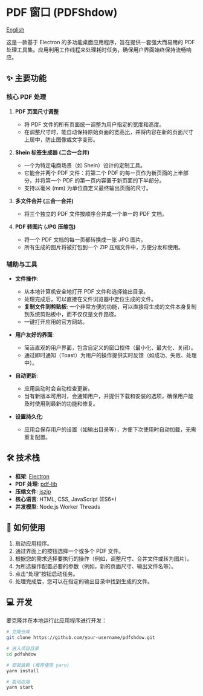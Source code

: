 # PDF 窗口 (PDFShdow)

[English](README.md)

这是一款基于 Electron 的多功能桌面应用程序，旨在提供一套强大而易用的 PDF 处理工具集。应用利用工作线程来处理耗时任务，确保用户界面始终保持流畅响应。

## ✨ 主要功能

### 核心 PDF 处理

1.  **PDF 页面尺寸调整**
    *   将 PDF 文件的所有页面统一调整为用户指定的宽度和高度。
    *   在调整尺寸时，能自动保持原始页面的宽高比，并将内容在新的页面尺寸上居中，防止图像或文字变形。

2.  **Shein 标签生成器 (二合一合并)**
    *   一个为特定电商场景（如 Shein）设计的定制工具。
    *   它能合并两个 PDF 文件：将第二个 PDF 的每一页作为新页面的上半部分，并将第一个 PDF 的第一页内容置于新页面的下半部分。
    *   支持以毫米 (mm) 为单位自定义最终输出页面的尺寸。

3.  **多文件合并 (三合一合并)**
    *   将三个独立的 PDF 文件按顺序合并成一个单一的 PDF 文档。

4.  **PDF 转图片 (JPG 压缩包)**
    *   将一个 PDF 文档的每一页都转换成一张 JPG 图片。
    *   所有生成的图片将被打包到一个 ZIP 压缩文件中，方便分发和使用。

### 辅助与工具

*   **文件操作**:
    *   从本地计算机安全地打开 PDF 文件和选择输出目录。
    *   处理完成后，可以直接在文件浏览器中定位生成的文件。
    *   **复制文件到剪贴板**: 一个非常方便的功能，可以直接将生成的文件本身复制到系统剪贴板中，而不仅仅是文件路径。
    *   一键打开应用的官方网站。

*   **用户友好的界面**:
    *   简洁直观的用户界面，包含自定义的窗口控件（最小化、最大化、关闭）。
    *   通过即时通知（Toast）为用户的操作提供实时反馈（如成功、失败、处理中）。

*   **自动更新**:
    *   应用启动时会自动检查更新。
    *   当有新版本可用时，会通知用户，并提供下载和安装的选项，确保用户能及时使用到最新的功能和修复。

*   **设置持久化**:
    *   应用会保存用户的设置（如输出目录等），方便下次使用时自动加载，无需重复配置。

## 🛠️ 技术栈

*   **框架**: [Electron](https://www.electronjs.org/)
*   **PDF 处理**: [pdf-lib](https://pdf-lib.js.org/)
*   **压缩文件**: [jszip](https://stuk.github.io/jszip/)
*   **核心语言**: HTML, CSS, JavaScript (ES6+)
*   **并发模型**: Node.js Worker Threads

## 🚀 如何使用

1.  启动应用程序。
2.  通过界面上的按钮选择一个或多个 PDF 文件。
3.  根据您的需求选择要执行的操作（例如，调整尺寸、合并文件或转为图片）。
4.  为所选操作配置必要的参数（例如，新的页面尺寸、输出文件名等）。
5.  点击“处理”按钮启动任务。
6.  处理完成后，您可以在指定的输出目录中找到生成的文件。

## 💻 开发

要克隆并在本地运行此应用程序进行开发：

```bash
# 克隆仓库
git clone https://github.com/your-username/pdfshdow.git

# 进入项目目录
cd pdfshdow

# 安装依赖 (推荐使用 yarn)
yarn install

# 启动应用
yarn start